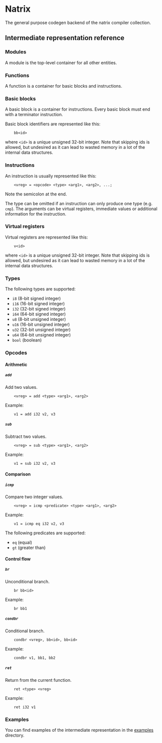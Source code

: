 # Natrix

The general purpose codegen backend of the natrix compiler collection.

[//]: # (## Building)

[//]: # ()
[//]: # (You need unicorn installed: https://www.unicorn-engine.org/docs/)

[//]: # ()
[//]: # (```shell)

[//]: # (brew install unicorn)

[//]: # (```)

[//]: # ()
[//]: # (```shell)

[//]: # (export DYLD_LIBRARY_PATH=/opt/homebrew/Cellar/unicorn/2.0.1.post1/lib:$DYLD_LIBRARY_PATH)

[//]: # (```)

## Intermediate representation reference

### Modules

A module is the top-level container for all other entities.

### Functions

A function is a container for basic blocks and instructions.

### Basic blocks

A basic block is a container for instructions.
Every basic block must end with a terminator instruction.

Basic block identifiers are represented like this:

```
    bb<id>
```

where `<id>` is a unique unsigned 32-bit integer. Note that skipping ids is allowed, but undesired as it can lead to wasted memory in a lot of the internal data structures.

### Instructions

An instruction is usually represented like this:

```
    <vreg> = <opcode> <type> <arg1>, <arg2>, ...;
```

Note the semicolon at the end.

The type can be omitted if an instruction can only produce one type (e.g. `cmp`).
The arguments can be virtual registers, immediate values or additional information for the instruction.

### Virtual registers

Virtual registers are represented like this:

```
    v<id>
```

where `<id>` is a unique unsigned 32-bit integer. Note that skipping ids is allowed, but undesired as it can lead to wasted memory in a lot of the internal data structures.

### Types

The following types are supported:

- `i8` (8-bit signed integer)
- `i16` (16-bit signed integer)
- `i32` (32-bit signed integer)
- `i64` (64-bit signed integer)
- `u8` (8-bit unsigned integer)
- `u16` (16-bit unsigned integer)
- `u32` (32-bit unsigned integer)
- `u64` (64-bit unsigned integer)
- `bool` (boolean)

### Opcodes

#### Arithmetic

##### `add`

Add two values.

```
    <vreg> = add <type> <arg1>, <arg2>
```

Example:

```
    v1 = add i32 v2, v3
```

##### `sub`

Subtract two values.

```
    <vreg> = sub <type> <arg1>, <arg2>
```

Example:

```
    v1 = sub i32 v2, v3
```

#### Comparison

##### `icmp`

Compare two integer values.

```
    <vreg> = icmp <predicate> <type> <arg1>, <arg2>
```

Example:

```
    v1 = icmp eq i32 v2, v3
```

The following predicates are supported:

- `eq` (equal)
- `gt` (greater than)

#### Control flow

##### `br`

Unconditional branch.

```
    br bb<id>
```

Example:

```
    br bb1
```

##### `condbr`

Conditional branch.

```
    condbr <vreg>, bb<id>, bb<id>
```

Example:

```
    condbr v1, bb1, bb2
```

##### `ret`

Return from the current function.

```
    ret <type> <vreg>
```

Example:

```
    ret i32 v1
```

### Examples

You can find examples of the intermediate representation in the [examples](./examples) directory.

